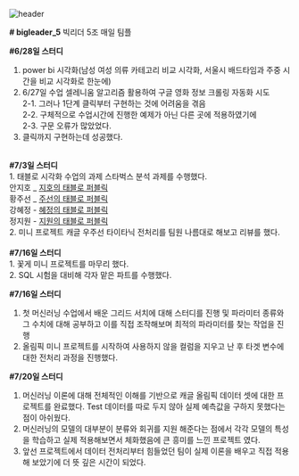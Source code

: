 ![header](https://capsule-render.vercel.app/api?type=waving&color=auto&height=300&section=header&text=Big%20Leader%20Five&fontSize=90)

<b># bigleader_5</b>
빅리더 5조 매일 팀플 

<b>#6/28일 스터디</b>
1. power bi 시각화(남성 여성 의류 카테고리 비교 시각화, 서울시 배드타임과 주중 시간을 비교 시각화로 한눈에)
2. 6/27일 수업 셀레니움 알고리즘 활용하여 구글 영화 정보 크롤링 자동화 시도<br/>
  2-1. 그러나 1단계 클릭부터 구현하는 것에 어려움을 겪음<br/>
  2-2. 구체적으로 수업시간에 진행한 예제가 아닌 다른 곳에 적용하였기에<br/>
  2-3. 구문 오류가 많았었다. <br/>
3. 클릭까지 구현하는데 성공했다. <br/>
<br/>
<b>#7/3일 스터디</b> <br/>
1. 태블로 시각화 수업의 과제 스타벅스 분석 과제를 수행했다. <br/>
   안지호 _ <a href = 'https://public.tableau.com/app/profile/.26241588'> 지호의 태블로 퍼블릭 </a> <br>
   황주선 _ <a href = 'https://public.tableau.com/app/profile/hwang.joosun'> 주선의 태블로 퍼블릭</a> <br>
   강혜정 - <a href = 'https://public.tableau.com/app/profile/.69988380'> 혜정의 태블로 퍼블릭</a> <br>
   정지원 - <a href = 'https://public.tableau.com/app/profile/.12116490'> 지원의 태블로 퍼블릭</a> <br>
2. 미니 프로젝트 캐글 우주선 타이타닉 전처리를 팀원 나름대로 해보고 리뷰를 했다. <br/>
<br/>
<b>#7/16일 스터디</b> <br/>
1. 꽃게 미니 프로젝트를 마무리 했다.<br/>
2. SQL 시험을 대비해 각자 맡은 파트를 수행했다. <br/>

<b>#7/16일 스터디</b> <br/>
1. 첫 머신러닝 수업에서 배운 그리드 서치에 대해 스터디를 진행 및 파라미터 종류와 그 수치에 대해 공부하고 이를 직접 조작해보며 최적의 파라미터를 찾는 작업을 진행<br/>
2. 올림픽 미니 프로젝트를 시작하여 사용하지 않을 컬럼을 지우고 난 후 타겟 변수에 대한 전처리 과정을 진행했다.</br>


<b>#7/20일 스터디</b> <br/>
1. 머신러닝 이론에 대해 전체적인 이해를 기반으로 캐글 올림픽 데이터 셋에 대한 프로젝트를 완료했다. Test 데이터를 따로 두지 않아 실제 예측값을 구하지 못했다는 점이 아쉬웠다.<br/>
2. 머신러닝의 모델의 대부분이 분류와 회귀를 지원 해준다는 점에서 각각 모델의 특성을 학습하고 실제 적용해보면서 체화했음에 큰 흥미를 느낀 프로젝트 였다.</br>
3. 앞선 프로젝트에서 데이터 전처리부터 힘들었던 팀이 실제 이론을 배우고 직접 적용해 보았기에 더 뜻 깊은 시간이 되었다.



